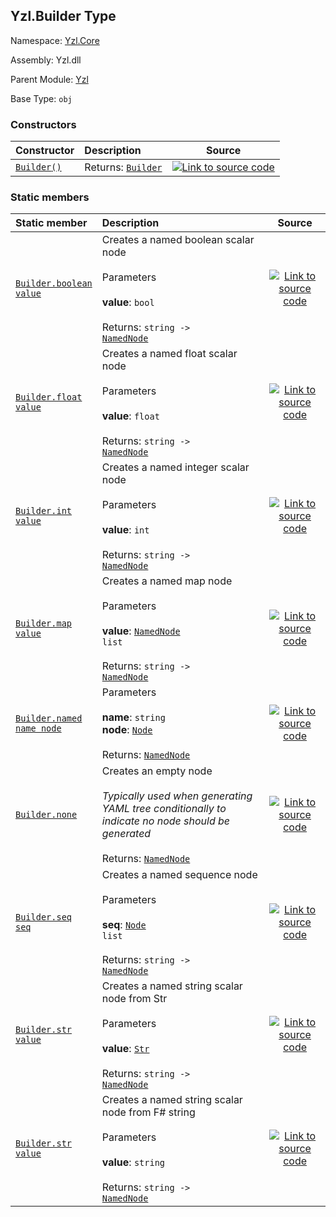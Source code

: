 ## Yzl.Builder Type

Namespace: [Yzl.Core](https://queil.github.io/yzl/reference/yzl-core)

Assembly: Yzl.dll

Parent Module: [Yzl](https://queil.github.io/yzl/reference/yzl-core-yzl)

Base Type: <code>obj</code>



### Constructors

Constructor | Description | Source
:--- | :--- | :---:
[<code><span>Builder<span>()</span></span></code>](#(+.ctor+)) | Returns: <code><a href="https://queil.github.io/yzl/reference/yzl-core-yzl-builder">Builder</a></code><br /> | [![Link to source code](https://queil.github.io/yzl/content/img/github.png)](https://github.com/queil/yzl/tree/master/src/Yzl/Yzl.fs#L76-76)


### Static members

Static member | Description | Source
:--- | :--- | :---:
[<code><span>Builder.boolean&#32;<span>value</span></span></code>](#boolean) | Creates a named boolean scalar node<br /><br />Parameters<br /><br />**value**: <code>bool</code><br /><br />Returns: <code><span>string&#32;->&#32;<a href="https://queil.github.io/yzl/reference/yzl-core-yzl-namednode">NamedNode</a></span></code><br /> | [![Link to source code](https://queil.github.io/yzl/content/img/github.png)](https://github.com/queil/yzl/tree/master/src/Yzl/Yzl.fs#L87-87)
[<code><span>Builder.float&#32;<span>value</span></span></code>](#float) | Creates a named float scalar node<br /><br />Parameters<br /><br />**value**: <code>float</code><br /><br />Returns: <code><span>string&#32;->&#32;<a href="https://queil.github.io/yzl/reference/yzl-core-yzl-namednode">NamedNode</a></span></code><br /> | [![Link to source code](https://queil.github.io/yzl/content/img/github.png)](https://github.com/queil/yzl/tree/master/src/Yzl/Yzl.fs#L85-85)
[<code><span>Builder.int&#32;<span>value</span></span></code>](#int) | Creates a named integer scalar node<br /><br />Parameters<br /><br />**value**: <code>int</code><br /><br />Returns: <code><span>string&#32;->&#32;<a href="https://queil.github.io/yzl/reference/yzl-core-yzl-namednode">NamedNode</a></span></code><br /> | [![Link to source code](https://queil.github.io/yzl/content/img/github.png)](https://github.com/queil/yzl/tree/master/src/Yzl/Yzl.fs#L83-83)
[<code><span>Builder.map&#32;<span>value</span></span></code>](#map) | Creates a named map node<br /><br />Parameters<br /><br />**value**: <code><span><a href="https://queil.github.io/yzl/reference/yzl-core-yzl-namednode">NamedNode</a>&#32;list</span></code><br /><br />Returns: <code><span>string&#32;->&#32;<a href="https://queil.github.io/yzl/reference/yzl-core-yzl-namednode">NamedNode</a></span></code><br /> | [![Link to source code](https://queil.github.io/yzl/content/img/github.png)](https://github.com/queil/yzl/tree/master/src/Yzl/Yzl.fs#L89-89)
[<code><span>Builder.named&#32;<span>name&#32;node</span></span></code>](#named) | Parameters<br /><br />**name**: <code>string</code><br />**node**: <code><a href="https://queil.github.io/yzl/reference/yzl-core-yzl-node">Node</a></code><br /><br />Returns: <code><a href="https://queil.github.io/yzl/reference/yzl-core-yzl-namednode">NamedNode</a></code><br /> | [![Link to source code](https://queil.github.io/yzl/content/img/github.png)](https://github.com/queil/yzl/tree/master/src/Yzl/Yzl.fs#L77-77)
[<code><span>Builder.none&#32;</span></code>](#none) | Creates an empty node<br /> <br /> *Typically used when generating YAML tree conditionally to indicate no node should be generated*<br /><br />Returns: <code><a href="https://queil.github.io/yzl/reference/yzl-core-yzl-namednode">NamedNode</a></code><br /> | [![Link to source code](https://queil.github.io/yzl/content/img/github.png)](https://github.com/queil/yzl/tree/master/src/Yzl/Yzl.fs#L95-95)
[<code><span>Builder.seq&#32;<span>seq</span></span></code>](#seq) | Creates a named sequence node<br /><br />Parameters<br /><br />**seq**: <code><span><a href="https://queil.github.io/yzl/reference/yzl-core-yzl-node">Node</a>&#32;list</span></code><br /><br />Returns: <code><span>string&#32;->&#32;<a href="https://queil.github.io/yzl/reference/yzl-core-yzl-namednode">NamedNode</a></span></code><br /> | [![Link to source code](https://queil.github.io/yzl/content/img/github.png)](https://github.com/queil/yzl/tree/master/src/Yzl/Yzl.fs#L91-91)
[<code><span>Builder.str&#32;<span>value</span></span></code>](#str) | Creates a named string scalar node from Str<br /><br />Parameters<br /><br />**value**: <code><a href="https://queil.github.io/yzl/reference/yzl-core-yzl-str">Str</a></code><br /><br />Returns: <code><span>string&#32;->&#32;<a href="https://queil.github.io/yzl/reference/yzl-core-yzl-namednode">NamedNode</a></span></code><br /> | [![Link to source code](https://queil.github.io/yzl/content/img/github.png)](https://github.com/queil/yzl/tree/master/src/Yzl/Yzl.fs#L81-81)
[<code><span>Builder.str&#32;<span>value</span></span></code>](#str) | Creates a named string scalar node from F# string<br /><br />Parameters<br /><br />**value**: <code>string</code><br /><br />Returns: <code><span>string&#32;->&#32;<a href="https://queil.github.io/yzl/reference/yzl-core-yzl-namednode">NamedNode</a></span></code><br /> | [![Link to source code](https://queil.github.io/yzl/content/img/github.png)](https://github.com/queil/yzl/tree/master/src/Yzl/Yzl.fs#L79-79)



